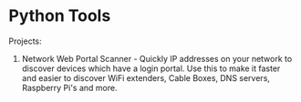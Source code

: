 # Python Tools

Projects:
1. Network Web Portal Scanner - Quickly IP addresses on your network to discover devices which have a login portal. Use this to make it faster and easier to discover WiFi extenders, Cable Boxes, DNS servers, Raspberry Pi's and more.
